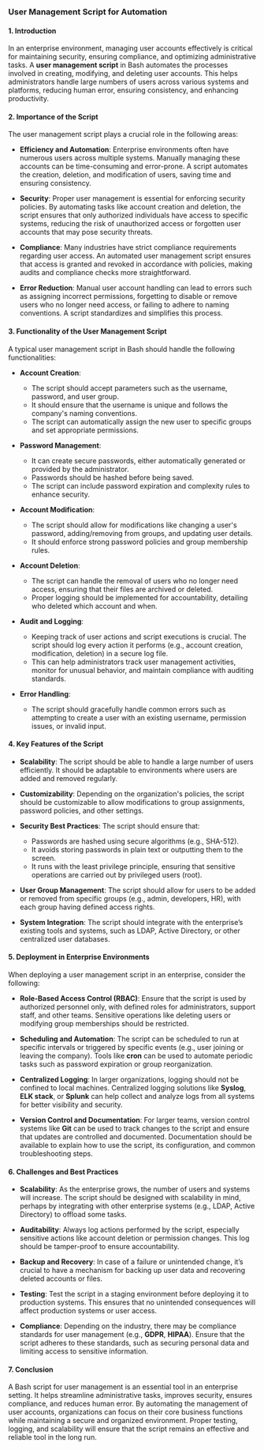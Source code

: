 ### User Management Script for Automation

#### 1. **Introduction**

In an enterprise environment, managing user accounts effectively is critical for maintaining security, ensuring compliance, and optimizing administrative tasks. A **user management script** in Bash automates the processes involved in creating, modifying, and deleting user accounts. This helps administrators handle large numbers of users across various systems and platforms, reducing human error, ensuring consistency, and enhancing productivity.

#### 2. **Importance of the Script**

The user management script plays a crucial role in the following areas:

- **Efficiency and Automation**: Enterprise environments often have numerous users across multiple systems. Manually managing these accounts can be time-consuming and error-prone. A script automates the creation, deletion, and modification of users, saving time and ensuring consistency.
  
- **Security**: Proper user management is essential for enforcing security policies. By automating tasks like account creation and deletion, the script ensures that only authorized individuals have access to specific systems, reducing the risk of unauthorized access or forgotten user accounts that may pose security threats.

- **Compliance**: Many industries have strict compliance requirements regarding user access. An automated user management script ensures that access is granted and revoked in accordance with policies, making audits and compliance checks more straightforward.

- **Error Reduction**: Manual user account handling can lead to errors such as assigning incorrect permissions, forgetting to disable or remove users who no longer need access, or failing to adhere to naming conventions. A script standardizes and simplifies this process.

#### 3. **Functionality of the User Management Script**

A typical user management script in Bash should handle the following functionalities:

- **Account Creation**:
  - The script should accept parameters such as the username, password, and user group.
  - It should ensure that the username is unique and follows the company's naming conventions.
  - The script can automatically assign the new user to specific groups and set appropriate permissions.

- **Password Management**:
  - It can create secure passwords, either automatically generated or provided by the administrator.
  - Passwords should be hashed before being saved.
  - The script can include password expiration and complexity rules to enhance security.

- **Account Modification**:
  - The script should allow for modifications like changing a user's password, adding/removing from groups, and updating user details.
  - It should enforce strong password policies and group membership rules.

- **Account Deletion**:
  - The script can handle the removal of users who no longer need access, ensuring that their files are archived or deleted.
  - Proper logging should be implemented for accountability, detailing who deleted which account and when.

- **Audit and Logging**:
  - Keeping track of user actions and script executions is crucial. The script should log every action it performs (e.g., account creation, modification, deletion) in a secure log file.
  - This can help administrators track user management activities, monitor for unusual behavior, and maintain compliance with auditing standards.

- **Error Handling**:
  - The script should gracefully handle common errors such as attempting to create a user with an existing username, permission issues, or invalid input.

#### 4. **Key Features of the Script**

- **Scalability**: The script should be able to handle a large number of users efficiently. It should be adaptable to environments where users are added and removed regularly.

- **Customizability**: Depending on the organization's policies, the script should be customizable to allow modifications to group assignments, password policies, and other settings.

- **Security Best Practices**: The script should ensure that:
  - Passwords are hashed using secure algorithms (e.g., SHA-512).
  - It avoids storing passwords in plain text or outputting them to the screen.
  - It runs with the least privilege principle, ensuring that sensitive operations are carried out by privileged users (root).

- **User Group Management**: The script should allow for users to be added or removed from specific groups (e.g., admin, developers, HR), with each group having defined access rights.

- **System Integration**: The script should integrate with the enterprise’s existing tools and systems, such as LDAP, Active Directory, or other centralized user databases.

#### 5. **Deployment in Enterprise Environments**

When deploying a user management script in an enterprise, consider the following:

- **Role-Based Access Control (RBAC)**: Ensure that the script is used by authorized personnel only, with defined roles for administrators, support staff, and other teams. Sensitive operations like deleting users or modifying group memberships should be restricted.

- **Scheduling and Automation**: The script can be scheduled to run at specific intervals or triggered by specific events (e.g., user joining or leaving the company). Tools like **cron** can be used to automate periodic tasks such as password expiration or group reorganization.

- **Centralized Logging**: In larger organizations, logging should not be confined to local machines. Centralized logging solutions like **Syslog**, **ELK stack**, or **Splunk** can help collect and analyze logs from all systems for better visibility and security.

- **Version Control and Documentation**: For larger teams, version control systems like **Git** can be used to track changes to the script and ensure that updates are controlled and documented. Documentation should be available to explain how to use the script, its configuration, and common troubleshooting steps.

#### 6. **Challenges and Best Practices**

- **Scalability**: As the enterprise grows, the number of users and systems will increase. The script should be designed with scalability in mind, perhaps by integrating with other enterprise systems (e.g., LDAP, Active Directory) to offload some tasks.

- **Auditability**: Always log actions performed by the script, especially sensitive actions like account deletion or permission changes. This log should be tamper-proof to ensure accountability.

- **Backup and Recovery**: In case of a failure or unintended change, it’s crucial to have a mechanism for backing up user data and recovering deleted accounts or files.

- **Testing**: Test the script in a staging environment before deploying it to production systems. This ensures that no unintended consequences will affect production systems or user access.

- **Compliance**: Depending on the industry, there may be compliance standards for user management (e.g., **GDPR**, **HIPAA**). Ensure that the script adheres to these standards, such as securing personal data and limiting access to sensitive information.

#### 7. **Conclusion**

A Bash script for user management is an essential tool in an enterprise setting. It helps streamline administrative tasks, improves security, ensures compliance, and reduces human error. By automating the management of user accounts, organizations can focus on their core business functions while maintaining a secure and organized environment. Proper testing, logging, and scalability will ensure that the script remains an effective and reliable tool in the long run.
